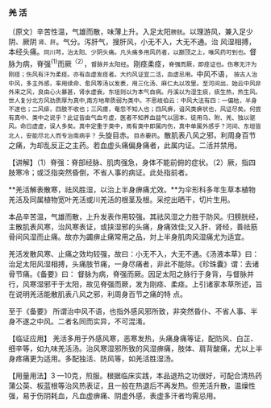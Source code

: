 ### 羌 活

〔原文〕辛苦性温，气雄而散，味薄上升。入足太阳<small>膀胱</small>。以理游风，兼入足少阴、厥阴<small> 肾、肝</small>。气分。泻肝气，搜肝风，小无不入，大无不通。治
风湿相搏，本经头痛。<small>同川芎，治太阳、少阴头痛。凡头痛多用风药者，以巅顶之上，唯风药可到也。</small>督脉为病，脊强<sup>(1)</sup>而厥<sup>（2）</sup>，<small>督脉并太阳经</small>。刚痉柔痉，<small>脊强而厥，即痉证也。伤寒无汗为刚痉；伤风有汗为柔痉。亦有血虚发痉者。大约风证宜二活，血虚忌用。</small>中风不语， <small>
    按古人治中风，多主外感，率用续命、愈风等汤以发表，用三化汤、麻仁丸以攻里。至河间出，始云中风非外来之风，良由心火暴甚，肾水虚衰。东垣则以为本气自病。丹溪以为湿生痰，痰生热，热生风。世人复分北方风劲质厚为真中,南方地卑质弱为类中。不思岐伯云：中风大法有四：一偏枯，半身不遂也；二风痱，四肢不收也；三风癔，奄忽不知人也；四风痹，谙风类痹状也，风证尽矣。何尝有真中、类中之说乎？此证皆由气血亏虚，医者不知养血益气以固本，徒用乌、附、羌、独以驱风。命曰虚虚，误人多矣。真中定重于类中，焉有类中即属内伤，真中单属外感乎？河间、东垣皆北人，安能尽北人而专治南病乎？
</small>头旋目赤。<small>目赤要药</small>。散肌表八风之邪，利周身百节之痛，为却乱反正之主药。若血虚头痛偏身痛者，此属内证。二活并禁用。

【讲解】（1）脊强：脊部经脉、肌肉强急，身体不能前俯的症状。（2）厥，指四肢寒冷；或泛指突然昏倒，不省人事的病证。此处指前者。

**羌活解表散寒，祛风胜湿，以治上半身痹痛尤效。**为伞形科多年生草本植物羌活及同属植物宽叶羌活或川羌活的根茎及根。采挖出晒干，切片生用。

本品辛苦温，气雄而散，上升发表作用较强。其祛风湿之力胜于防风。归膀胱经，主散肌表风寒，治风寒表证，或挟湿邪的头痛，身痛效佳;又入肝、肾经，善祛筋骨间风湿而止痛。故亦为蠲痹止痛常用之品，対上半身肌肉风湿痛尤为适宜。	

羌活发散风寒、止痛之效均较强，故曰：小无不入，大无不通。《汤液本草》曰：治足太阳风湿相搏，头痛肢节痛，一身尽痛者，非此不能除。《珍珠囊》谓：去诸骨节痛。《备要》曰：
督脉为病，脊强而厥。因足太阳之脉行于身背，与督脉并行，风寒湿邪干于太阳，故见脊强而厥，发为刚痉、柔痉。上引诸家本草所述，旨在说明羌活能散肌表八风之邪，利周身百节之痛的特
点。


至于《备要》 所谓治中风不语，也指外感风邪所致，非突然昏仆、不省人事、半身不遂之中风。二者名同而实异，不可混淆。

【临证应用】 羌活多用于外感风寒，恶寒发热，头痛身痛等证，配防风、白芷、细辛等，如九味羌活汤。治风寒湿邪所致的风湿痹痛，肢体、肩背酸痛，尤以上半身疼痛更为适用。多配独活、防风等，如羌活胜湿汤。

【用量用法】3 —10克，煎服。根据临床实践，本品退热之功很好，可配合清热药蒲公英、板蓝根等治风热表证，且一般在热退后不再发热。但羌活升散，温燥性强，易于伤阴耗血，凡血虚痹痛、阴虚外感，表虚多汗者均需忌用。
